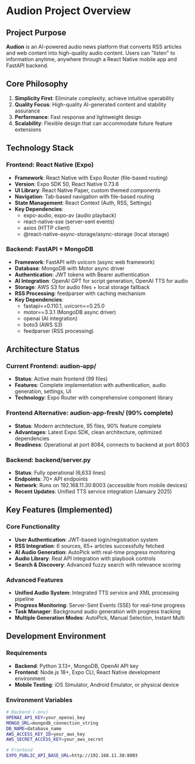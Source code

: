 # Audion Project Overview

## Project Purpose
**Audion** is an AI-powered audio news platform that converts RSS articles and web content into high-quality audio content. Users can "listen" to information anytime, anywhere through a React Native mobile app and FastAPI backend.

## Core Philosophy
1. **Simplicity First**: Eliminate complexity, achieve intuitive operability
2. **Quality Focus**: High-quality AI-generated content and stability assurance
3. **Performance**: Fast response and lightweight design
4. **Scalability**: Flexible design that can accommodate future feature extensions

## Technology Stack

### Frontend: React Native (Expo)
- **Framework**: React Native with Expo Router (file-based routing)
- **Version**: Expo SDK 50, React Native 0.73.6
- **UI Library**: React Native Paper, custom themed components
- **Navigation**: Tab-based navigation with file-based routing
- **State Management**: React Context (Auth, RSS, Settings)
- **Key Dependencies**: 
  - expo-audio, expo-av (audio playback)
  - react-native-sse (server-sent events)
  - axios (HTTP client)
  - @react-native-async-storage/async-storage (local storage)

### Backend: FastAPI + MongoDB
- **Framework**: FastAPI with uvicorn (async web framework)
- **Database**: MongoDB with Motor async driver
- **Authentication**: JWT tokens with Bearer authentication
- **AI Integration**: OpenAI GPT for script generation, OpenAI TTS for audio
- **Storage**: AWS S3 for audio files + local storage fallback
- **RSS Processing**: feedparser with caching mechanism
- **Key Dependencies**:
  - fastapi==0.110.1, uvicorn==0.25.0
  - motor==3.3.1 (MongoDB async driver)
  - openai (AI integration)
  - boto3 (AWS S3)
  - feedparser (RSS processing)

## Architecture Status

### Current Frontend: audion-app/
- **Status**: Active main frontend (99 files)
- **Features**: Complete implementation with authentication, audio generation, settings, UI
- **Technology**: Expo Router with comprehensive component library

### Frontend Alternative: audion-app-fresh/ (90% complete)
- **Status**: Modern architecture, 95 files, 90% feature complete
- **Advantages**: Latest Expo SDK, clean architecture, optimized dependencies
- **Readiness**: Operational at port 8084, connects to backend at port 8003

### Backend: backend/server.py
- **Status**: Fully operational (6,633 lines)
- **Endpoints**: 70+ API endpoints
- **Network**: Runs on 192.168.11.30:8003 (accessible from mobile devices)
- **Recent Updates**: Unified TTS service integration (January 2025)

## Key Features (Implemented)

### Core Functionality
- **User Authentication**: JWT-based login/registration system
- **RSS Integration**: 6 sources, 65+ articles successfully fetched
- **AI Audio Generation**: AutoPick with real-time progress monitoring
- **Audio Library**: Real API integration with playbook controls
- **Search & Discovery**: Advanced fuzzy search with relevance scoring

### Advanced Features
- **Unified Audio System**: Integrated TTS service and XML processing pipeline
- **Progress Monitoring**: Server-Sent Events (SSE) for real-time progress
- **Task Manager**: Background audio generation with progress tracking
- **Multiple Generation Modes**: AutoPick, Manual Selection, Instant Multi

## Development Environment

### Requirements
- **Backend**: Python 3.13+, MongoDB, OpenAI API key
- **Frontend**: Node.js 18+, Expo CLI, React Native development environment
- **Mobile Testing**: iOS Simulator, Android Emulator, or physical device

### Environment Variables
```bash
# Backend (.env)
OPENAI_API_KEY=your_openai_key
MONGO_URL=mongodb_connection_string
DB_NAME=database_name
AWS_ACCESS_KEY_ID=your_aws_key
AWS_SECRET_ACCESS_KEY=your_aws_secret

# Frontend
EXPO_PUBLIC_API_BASE_URL=http://192.168.11.30:8003
```